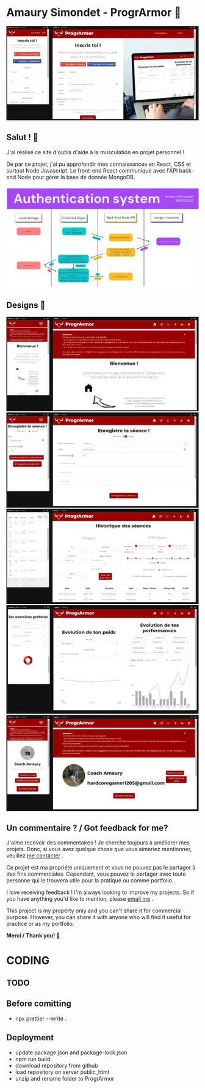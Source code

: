 # Amaury Simondet - ProgrArmor 💪

![Design preview for ProgrArmor](./client/src/images/designs/inscription.webp)

## Salut ! 👋

J'ai réalisé ce site d'outils d'aide à la musculation en projet personnel !

De par ce projet, j'ai pu approfondir mes connaissances en React, CSS et surtout Node Javascript.
Le front-end React communique avec l'API back-end Node pour gérer la base de donnée MongoDB.

![Security preview for ProgrArmor](./client/src/images/designs/security.webp)

## Designs 📸

![Design preview for ProgrArmor](./client/src/images/designs/welcome.webp)
![Design preview for ProgrArmor](./client/src/images/designs/session.webp)
![Design preview for ProgrArmor](./client/src/images/designs/historique.webp)
![Design preview for ProgrArmor](./client/src/images/designs/stats.webp)
![Design preview for ProgrArmor](./client/src/images/designs/compte.webp)

## Un commentaire ? / Got feedback for me?

J'aime recevoir des commentaires ! Je cherche toujours à améliorer mes projets. Donc, si vous avez quelque chose que vous aimeriez mentionner, veuillez [me contacter](mailto:amaury.simondet@hotmail.com 'email') .

Ce projet est ma propriété uniquement et vous ne pouvez pas le partager à des fins commerciales. Cependant, vous pouvez le partager avec toute personne qui le trouvera utile pour la pratique ou comme portfolio.

I love receiving feedback ! I'm always looking to improve my projects. So if you have anything you'd like to mention, please [email me](mailto:amaury.simondet@hotmail.com 'email') .

This project is my property only and you can't share it for commercial purpose. However, you can share it with anyone who will find it useful for practice or as my portfolio.

**Merci / Thank you!** 🚀

# CODING
## TODO

## Before comitting
- npx prettier --write . 

## Deployment

- update package.json and package-lock.json
- npm run build
- download repository from github
- load repository on server public_html
- unzip and rename folder to ProgrArmor
